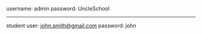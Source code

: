 

username: admin
password: UncleSchool

----------

student user: john.smith@gmail.com
password: john

